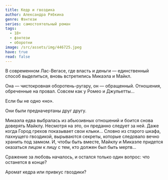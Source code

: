 ```yaml
---
title: Кедр и гвоздика
author: Александра Рябкина
genre: Фэнтези
series: самостоятельный роман
tags:
  - 18+
  - фэнтези
  - оборотни
image: /src/assets/img/446725.jpeg
have: true
read: false
---
```

В современном Лас-Вегасе, где власть и деньги — единственный способ выделиться, вновь встретились Микаэла и Майкл.

Она — чистокровная оборотень-ругару, он — обращенный. Отношения, обреченные на провал. Совсем как у Ромео и Джульетты...

Если бы не одно «но».

Они были предначертаны друг другу.

Микаэла едва выбралась из абьюзивных отношений и боится снова доверять Майклу. Несмотря на это, он преданно следует за ней. Даже когда Город грехов показывает свои клыки... Словно из старого шкафа, пахнущего гвоздикой, вырываются секреты, которые следовало вечно хранить под замком. И, чтобы быть вместе, Майклу и Микаэле придется оказаться лицом к лицу с тем, кто должен был быть мертв...

Сражение за любовь началось, и остался только один вопрос: что останется в конце?

Аромат кедра или привкус гвоздики?
